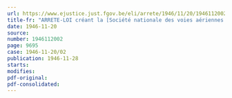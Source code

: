 ```yaml
---
url: https://www.ejustice.just.fgov.be/eli/arrete/1946/11/20/1946112002/justel
title-fr: "ARRETE-LOI créant la [Société nationale des voies aériennes (S.N.V.A.)] <abrogé par AR du 05-10-1970, art. 2> <modifié par L 1991-03-21/30, art. 169>"
date: 1946-11-20
source:
number: 1946112002
page: 9695
case: 1946-11-20/02
publication: 1946-11-28
starts:
modifies:
pdf-original:
pdf-consolidated:
---
```



